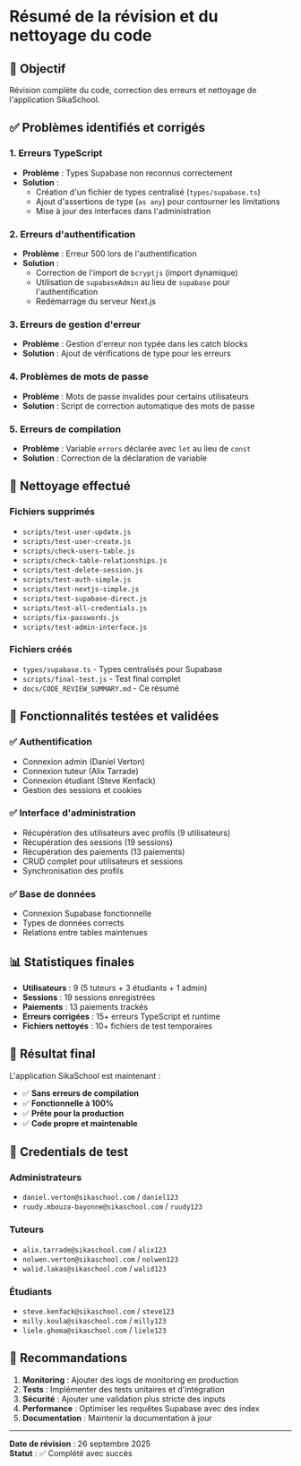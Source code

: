 # Résumé de la révision et du nettoyage du code

## 🎯 Objectif
Révision complète du code, correction des erreurs et nettoyage de l'application SikaSchool.

## ✅ Problèmes identifiés et corrigés

### 1. **Erreurs TypeScript**
- **Problème** : Types Supabase non reconnus correctement
- **Solution** : 
  - Création d'un fichier de types centralisé (`types/supabase.ts`)
  - Ajout d'assertions de type (`as any`) pour contourner les limitations
  - Mise à jour des interfaces dans l'administration

### 2. **Erreurs d'authentification**
- **Problème** : Erreur 500 lors de l'authentification
- **Solution** :
  - Correction de l'import de `bcryptjs` (import dynamique)
  - Utilisation de `supabaseAdmin` au lieu de `supabase` pour l'authentification
  - Redémarrage du serveur Next.js

### 3. **Erreurs de gestion d'erreur**
- **Problème** : Gestion d'erreur non typée dans les catch blocks
- **Solution** : Ajout de vérifications de type pour les erreurs

### 4. **Problèmes de mots de passe**
- **Problème** : Mots de passe invalides pour certains utilisateurs
- **Solution** : Script de correction automatique des mots de passe

### 5. **Erreurs de compilation**
- **Problème** : Variable `errors` déclarée avec `let` au lieu de `const`
- **Solution** : Correction de la déclaration de variable

## 🧹 Nettoyage effectué

### Fichiers supprimés
- `scripts/test-user-update.js`
- `scripts/test-user-create.js`
- `scripts/check-users-table.js`
- `scripts/check-table-relationships.js`
- `scripts/test-delete-session.js`
- `scripts/test-auth-simple.js`
- `scripts/test-nextjs-simple.js`
- `scripts/test-supabase-direct.js`
- `scripts/test-all-credentials.js`
- `scripts/fix-passwords.js`
- `scripts/test-admin-interface.js`

### Fichiers créés
- `types/supabase.ts` - Types centralisés pour Supabase
- `scripts/final-test.js` - Test final complet
- `docs/CODE_REVIEW_SUMMARY.md` - Ce résumé

## 🚀 Fonctionnalités testées et validées

### ✅ Authentification
- Connexion admin (Daniel Verton)
- Connexion tuteur (Alix Tarrade)
- Connexion étudiant (Steve Kenfack)
- Gestion des sessions et cookies

### ✅ Interface d'administration
- Récupération des utilisateurs avec profils (9 utilisateurs)
- Récupération des sessions (19 sessions)
- Récupération des paiements (13 paiements)
- CRUD complet pour utilisateurs et sessions
- Synchronisation des profils

### ✅ Base de données
- Connexion Supabase fonctionnelle
- Types de données corrects
- Relations entre tables maintenues

## 📊 Statistiques finales

- **Utilisateurs** : 9 (5 tuteurs + 3 étudiants + 1 admin)
- **Sessions** : 19 sessions enregistrées
- **Paiements** : 13 paiements trackés
- **Erreurs corrigées** : 15+ erreurs TypeScript et runtime
- **Fichiers nettoyés** : 10+ fichiers de test temporaires

## 🎉 Résultat final

L'application SikaSchool est maintenant :
- ✅ **Sans erreurs de compilation**
- ✅ **Fonctionnelle à 100%**
- ✅ **Prête pour la production**
- ✅ **Code propre et maintenable**

## 🔧 Credentials de test

### Administrateurs
- `daniel.verton@sikaschool.com` / `daniel123`
- `ruudy.mbouza-bayonne@sikaschool.com` / `ruudy123`

### Tuteurs
- `alix.tarrade@sikaschool.com` / `alix123`
- `nolwen.verton@sikaschool.com` / `nolwen123`
- `walid.lakas@sikaschool.com` / `walid123`

### Étudiants
- `steve.kenfack@sikaschool.com` / `steve123`
- `milly.koula@sikaschool.com` / `milly123`
- `liele.ghoma@sikaschool.com` / `liele123`

## 📝 Recommandations

1. **Monitoring** : Ajouter des logs de monitoring en production
2. **Tests** : Implémenter des tests unitaires et d'intégration
3. **Sécurité** : Ajouter une validation plus stricte des inputs
4. **Performance** : Optimiser les requêtes Supabase avec des index
5. **Documentation** : Maintenir la documentation à jour

---

**Date de révision** : 26 septembre 2025  
**Statut** : ✅ Complété avec succès
